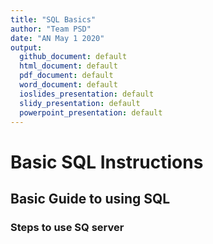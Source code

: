 ```yaml
---
title: "SQL Basics"
author: "Team PSD"
date: "AN May 1 2020"
output: 
  github_document: default
  html_document: default
  pdf_document: default
  word_document: default
  ioslides_presentation: default
  slidy_presentation: default
  powerpoint_presentation: default
---
```



# Basic SQL Instructions

## Basic Guide to using SQL

### Steps to use SQ server
